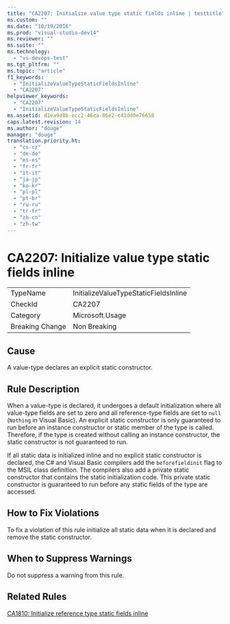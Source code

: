 ```yaml
---
title: "CA2207: Initialize value type static fields inline | testtitle"
ms.custom: ""
ms.date: "10/19/2016"
ms.prod: "visual-studio-dev14"
ms.reviewer: ""
ms.suite: ""
ms.technology: 
  - "vs-devops-test"
ms.tgt_pltfrm: ""
ms.topic: "article"
f1_keywords: 
  - "InitializeValueTypeStaticFieldsInline"
  - "CA2207"
helpviewer_keywords: 
  - "CA2207"
  - "InitializeValueTypeStaticFieldsInline"
ms.assetid: d1ea9d8b-ecc2-46ca-86e2-c41dd0e76658
caps.latest.revision: 14
ms.author: "douge"
manager: "douge"
translation.priority.ht: 
  - "cs-cz"
  - "de-de"
  - "es-es"
  - "fr-fr"
  - "it-it"
  - "ja-jp"
  - "ko-kr"
  - "pl-pl"
  - "pt-br"
  - "ru-ru"
  - "tr-tr"
  - "zh-cn"
  - "zh-tw"
---
```

# CA2207: Initialize value type static fields inline
|||  
|-|-|  
|TypeName|InitializeValueTypeStaticFieldsInline|  
|CheckId|CA2207|  
|Category|Microsoft.Usage|  
|Breaking Change|Non Breaking|  
  
## Cause  
 A value-type declares an explicit static constructor.  
  
## Rule Description  
 When a value-type is declared, it undergoes a default initialization where all value-type fields are set to zero and all reference-type fields are set to `null` (`Nothing` in Visual Basic). An explicit static constructor is only guaranteed to run before an instance constructor or static member of the type is called. Therefore, if the type is created without calling an instance constructor, the static constructor is not guaranteed to run.  
  
 If all static data is initialized inline and no explicit static constructor is declared, the C# and Visual Basic compilers add the `beforefieldinit` flag to the MSIL class definition. The compilers also add a private static constructor that contains the static initialization code. This private static constructor is guaranteed to run before any static fields of the type are accessed.  
  
## How to Fix Violations  
 To fix a violation of this rule initialize all static data when it is declared and remove the static constructor.  
  
## When to Suppress Warnings  
 Do not suppress a warning from this rule.  
  
## Related Rules  
 [CA1810: Initialize reference type static fields inline](../code-quality/ca1810--initialize-reference-type-static-fields-inline.md)